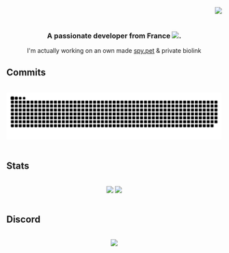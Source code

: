 <img align="right" src="https://visitor-badge.laobi.icu/badge?page_id=6c0-o.6c0-o" />
<div>
<br/>
<br/>
<h3 align="center">A passionate developer from France <img src="https://cdn.discordapp.com/emojis/1233113759103451207.webp" alt="." width="20" height="20"/></h3>
<div align="center">I'm actually working on an own made <a href="https://spy.pet/">spy.pet</a> & private biolink</div>
</div>

<h2>Commits</h2>
<br>
<div align="center">
  <img alt="snake eating my contributions" src="https://raw.githubusercontent.com/6c0-o/6c0-o/output/github-contribution-grid-snake-dark.svg#gh-dark-mode-only" />
  <br/><br/>
</div>

<h2>Stats</h2>
<br>
<div align="center">
  <img width="49.5%" src="https://github-readme-streak-stats.herokuapp.com/?user=6c0-o&theme=dracula&hide_border=true" />
  <img width="49.5%" src="https://github-readme-stats.vercel.app/api/top-langs/?username=6c0-o&layout=compact&theme=dracula&hide_border=true"" />
  <br/><br/>
</div>

<h2>Discord</h2>
<br>
<div align="center">
  <a href="https://discord.com/users/953041961936359424">
  <img src="https://lanyard.cnrad.dev/api/953041961936359424?animated=true&idleMessage=Probably%20touching%20the%20sky" />
  </a>
  <br/><br/><br/>
</div>
